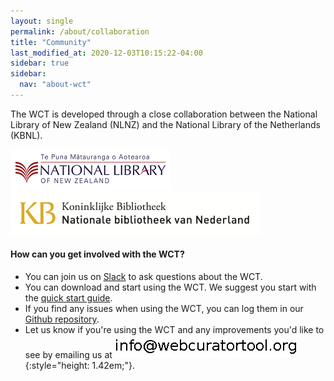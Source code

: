 ```yaml
---
layout: single
permalink: /about/collaboration
title: "Community"
last_modified_at: 2020-12-03T10:15:22-04:00
sidebar: true
sidebar:
  nav: "about-wct"
---
```


The WCT is developed through a close collaboration between the National Library of New Zealand (NLNZ) and the National Library of the Netherlands (KBNL).

![National Library of New Zealand](/assets/images/NLNZ-logo.png)
![National Library of the Netherlands](/assets/images/KBlogo1.png)

#### How can you get involved with the WCT?

- You can join us on [Slack](https://webcurator.slack.com/signup) to ask questions about the WCT.
- You can download and start using the WCT.  We suggest you start with the [quick start guide](https://webcuratortool.readthedocs.io/en/latest/guides/quick-start-guide.html).
- If you find any issues when using the WCT, you can log them in our [Github repository](https://github.com/WebCuratorTool/webcurator-webapp/issues).
- Let us know if you're using the WCT and any improvements you'd like to see by emailing us at ![](/assets/images/email.png){:style="height: 1.42em;"}.